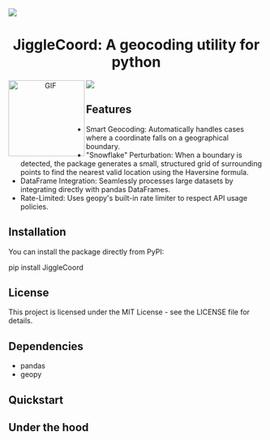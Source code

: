 <img src="https://user-images.githubusercontent.com/73097560/115834477-dbab4500-a447-11eb-908a-139a6edaec5c.gif">
<div align="center">
  
# JiggleCoord: A geocoding utility for python

<img align="left" alt="GIF" src="https://github.com/ssopic/ssopic/blob/main/seg_img.png](https://github.com/ssopic/JiggleCoord/blob/main/main.jpg" width="150px" height="150" />
  
</div><img src="https://user-images.githubusercontent.com/73097560/115834477-dbab4500-a447-11eb-908a-139a6edaec5c.gif">


## Features
- Smart Geocoding: Automatically handles cases where a coordinate falls on a geographical boundary.
- "Snowflake" Perturbation: When a boundary is detected, the package generates a small, structured grid of surrounding points to find the nearest valid location using the Haversine formula.
- DataFrame Integration: Seamlessly processes large datasets by integrating directly with pandas DataFrames.
- Rate-Limited: Uses geopy's built-in rate limiter to respect API usage policies.

## Installation
You can install the package directly from PyPI:

pip install JiggleCoord

## License
This project is licensed under the MIT License - see the LICENSE file for details.
## Dependencies
- pandas
- geopy

## Quickstart



## Under the hood


